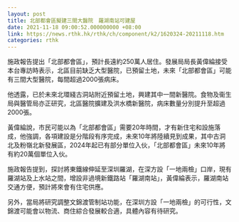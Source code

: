 ```yaml
---
layout: post
title: 北部都會區擬建三間大醫院　羅湖南站可建屋
date: 2021-11-18 09:00:52.000000000 +08:00
link: https://news.rthk.hk/rthk/ch/component/k2/1620324-20211118.htm
categories: rthk
---
```


施政報告提出「北部都會區」，預計長遠約250萬人居住。發展局局長黃偉綸接受本台專訪時表示，北區目前缺乏大型醫院，已預留土地，未來「北部都會區」可能有三間大型醫院，每間超過2000張病床。

他透露，已於未來北環綫古洞站附近預留土地，興建其中一間新醫院。食物及衞生局與醫管局亦正研究，北區醫院擴建及洪水橋新醫院，病床數量分別提升至超過2000張。

黃偉綸說，市民可能以為「北部都會區」需要20年時間，才有新住宅和設施落成，他強調，各項建設是分階段有序完成，未來10年將陸續見到成果，其中古洞北及粉嶺北新發展區，2024年起已有部分單位入伙，「北部都會區」未來10年將有約20萬個單位入伙。

施政報告提到，探討將東鐵線伸延至深圳羅湖，在深方設「一地兩檢」口岸，現有羅湖站及上水站之間，增設非過境新鐵路站「羅湖南站」，黃偉綸表示，羅湖南站交通方便，預計將來會有住宅供應。

另外，當局將研究調整文錦渡管制站功能，在深圳方設「一地兩檢」的可行性，文錦渡可能會以物流、商住綜合發展較合適，具體內容有待研究。
